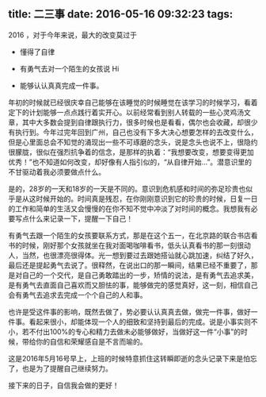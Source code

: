 title: 二三事
date: 2016-05-16 09:32:23
tags:
---
2016 ，对于今年来说，最大的改变莫过于

- 懂得了自律

- 有勇气去对一个陌生的女孩说 Hi 

- 能够认认真真完成一件事。

<!-- more -->


年初的时候就已经很庆幸自己能够在该睡觉的时候睡觉在该学习的时候学习，看着定下的计划能够一点点践行着实开心。以前经常看到别人转载的一些心灵鸡汤文章，其中大多数会提到自律跟执行力，很多时候也是看看，偶尔也会收藏，却很少有执行到。今年过完年回到广州，自己也没有下多大决心想要怎样的去改变什么，但是心里面总会不知觉的涌现出一些不可琢磨的念头，说是念头也说不上，很隐约很朦胧，很似在强烈抗争着的信念，是那样的执着：“我想要改变，想要变得更加优秀！”也不知道如何改变，却好像有人指引似的，“从自律开始...”。潜意识里的不甘驱动着我必须要做点什么。

是的，28岁的一天和18岁的一天是不同的。意识到危机感和时间的弥足珍贵也似乎是从这时候开始的。时间真是残忍，在你刚刚意识到它的珍贵的时候，日复一日的工作和简单的生活又会慢慢的在你不知不觉中冲淡了对时间的概念。我想我有必要写点什么来记录一下，提醒一下自己！

有勇气去跟一个陌生的女孩要联系方式，那是在这个五一，在北京路的联合书店看书的时候，刚好那个女孩就坐在我对面喝咖啡看书，低头认真看书的那一刻很动人，当然，也很漂亮很得体。光一想到要过去跟她搭讪就心跳加速，纠结了好久，最后还是提起勇气去说了。很释然，在说出口的那一瞬间，结果已经不重要了，那是对自己的一个交代，是自己勇敢踏出的一步，矫情的说法，是有勇气去追求美，是有勇气去直面自己喜欢而又胆怯的事，能够做完的感觉真好，这一刻，相信自己会有勇气去追求去完成一个个自己的人和事。

也许是受这件事的影响，既然去做了，势必要认认真真去做，做完一件事，做好一件事。看起来很小，却能体现一个人的细致和坚持到最后的完成。说是小事实则不小，若不付出100%的专心和精力去做未必能够做好，当做好这一件“小事”的时候，带给你的自信和荣耀感自是不言而喻的。

这是2016年5月16号早上，上班的时候特意抓住这转瞬即逝的念头记录下来是怕忘了，也是为了提醒自己继续努力。

接下来的日子，自信我会做的更好！